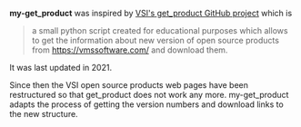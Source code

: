 **my-get_product** was inspired by [VSI's get_product GitHub project](https://github.com/vmssoftware/get_product) which is

> a small python script created for educational purposes which allows to get the information about new version of open 
source products from https://vmssoftware.com/ and download them.

It was last updated in 2021.

Since then the VSI open source products web pages have been restructured so that get_product does not work any more.
my-get_product adapts the process of getting the version numbers and download links to the new structure.
